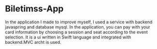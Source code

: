 # Biletimss-App
In the application I made to improve myself, I used a service with backend javaspring and database mysql. In the application, you can pay with your card information by choosing a session and seat according to the event selection. It is a ui written in Swift language and integrated with backend.MVC archt is used.
